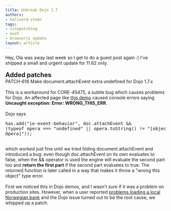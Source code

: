 ```yaml
---
title: Unbreak Dojo 1.7
authors:
- hallvord-steen
tags:
- sitepatching
- ouch
- browserjs update
layout: article
---
```

Hey, Ola was away last week so I get to do a guest post again :) I&#39;ve shipped a small and urgent update for 11.62 only.<br/><br/><strong><span style="font-size: 140%">Added patches</span></strong><br/>PATCH-616 Make document.attachEvent extra undefined for Dojo 1.7.x<br/><br/>This is a workaround for CORE-45475, a subtle bug which causes problems for Dojo. An affected page like <a href="http://dojotoolkit.org/documentation/tutorials/1.7/hello_dojo/demo/start.html" target="_blank">this demo</a> caused console errors saying <strong>Uncaught exception: Error: WRONG_THIS_ERR</strong>.<br/><br/>Dojo says <br/><pre>has.add(&quot;ie-event-behavior&quot;, doc.attachEvent &amp;&amp; (typeof opera === &quot;undefined&quot; || opera.toString() != &quot;[object Opera]&quot;));</pre><br/>which worked just fine until we tried hiding document.attachEvent and introduced a bug: even though doc.attachEvent on its own evaluates to false, when the &amp;&amp; operator is used the engine will evaluate the second part too and <strong>return the first part</strong> if the second part evaluates to true. The returned function is later called in a way that makes it throw a &quot;wrong this object&quot; type error.<br/><br/>First we noticed this in Dojo demos, and I wasn&#39;t sure if it was a problem on production sites. However, when a user reported <a href="http://my.opera.com/community/forums/topic.dml?id=1358882" target="_blank">problems loading a local Norwegian bank</a> and the Dojo issue turned out to be the root cause, we whipped up a patch.
